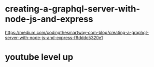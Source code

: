 # creating-a-graphql-server-with-node-js-and-express

https://medium.com/codingthesmartway-com-blog/creating-a-graphql-server-with-node-js-and-express-f6dddc5320e1

# youtube level up
